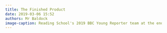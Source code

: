 ```yaml
---
title: The Finished Product
date: 2019-03-06 15:52
authors: Mr Baldock
image-caption: Reading School's 2019 BBC Young Reporter team at the end of the day
---
```

